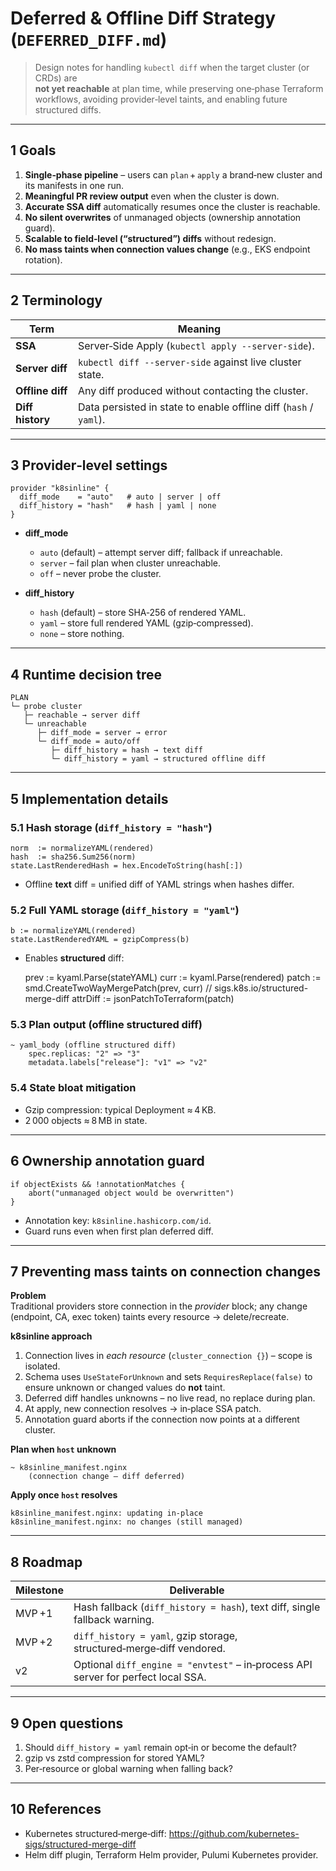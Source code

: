# Deferred & Offline Diff Strategy (`DEFERRED_DIFF.md`)

> Design notes for handling `kubectl diff` when the target cluster (or CRDs) are  
> **not yet reachable** at plan time, while preserving one‑phase Terraform  
> workflows, avoiding provider‑level taints, and enabling future structured diffs.

---

## 1 Goals

1. **Single‑phase pipeline** – users can `plan` + `apply` a brand‑new cluster and its manifests in one run.  
2. **Meaningful PR review output** even when the cluster is down.  
3. **Accurate SSA diff** automatically resumes once the cluster is reachable.  
4. **No silent overwrites** of unmanaged objects (ownership annotation guard).  
5. **Scalable to field‑level (“structured”) diffs** without redesign.  
6. **No mass taints when connection values change** (e.g., EKS endpoint rotation).

---

## 2 Terminology

| Term             | Meaning                                                        |
|------------------|----------------------------------------------------------------|
| **SSA**          | Server‑Side Apply (`kubectl apply --server-side`).             |
| **Server diff**  | `kubectl diff --server-side` against live cluster state.       |
| **Offline diff** | Any diff produced without contacting the cluster.              |
| **Diff history** | Data persisted in state to enable offline diff (`hash` / `yaml`). |

---

## 3 Provider‑level settings

    provider "k8sinline" {
      diff_mode    = "auto"   # auto | server | off
      diff_history = "hash"   # hash | yaml | none
    }

* **diff_mode**  
  * `auto` (default) – attempt server diff; fallback if unreachable.  
  * `server` – fail plan when cluster unreachable.  
  * `off` – never probe the cluster.  

* **diff_history**  
  * `hash` (default) – store SHA‑256 of rendered YAML.  
  * `yaml` – store full rendered YAML (gzip‑compressed).  
  * `none` – store nothing.

---

## 4 Runtime decision tree

    PLAN
    └─ probe cluster
       ├─ reachable → server diff
       └─ unreachable
          ├─ diff_mode = server → error
          └─ diff_mode = auto/off
             ├─ diff_history = hash → text diff
             └─ diff_history = yaml → structured offline diff

---

## 5 Implementation details

### 5.1 Hash storage (`diff_history = "hash"`)

    norm  := normalizeYAML(rendered)
    hash  := sha256.Sum256(norm)
    state.LastRenderedHash = hex.EncodeToString(hash[:])

* Offline **text** diff = unified diff of YAML strings when hashes differ.

### 5.2 Full YAML storage (`diff_history = "yaml"`)

    b := normalizeYAML(rendered)
    state.LastRenderedYAML = gzipCompress(b)

* Enables **structured** diff:

    prev  := kyaml.Parse(stateYAML)
    curr  := kyaml.Parse(rendered)
    patch := smd.CreateTwoWayMergePatch(prev, curr)   // sigs.k8s.io/structured-merge-diff
    attrDiff := jsonPatchToTerraform(patch)

### 5.3 Plan output (offline structured diff)

    ~ yaml_body (offline structured diff)
        spec.replicas: "2" => "3"
        metadata.labels["release"]: "v1" => "v2"

### 5.4 State bloat mitigation

* Gzip compression: typical Deployment ≈ 4 KB.  
* 2 000 objects ≈ 8 MB in state.

---

## 6 Ownership annotation guard

    if objectExists && !annotationMatches {
        abort("unmanaged object would be overwritten")
    }

* Annotation key: `k8sinline.hashicorp.com/id`.  
* Guard runs even when first plan deferred diff.

---

## 7 Preventing mass taints on connection changes

**Problem**  
Traditional providers store connection in the *provider* block; any change (endpoint, CA, exec token) taints every resource → delete/recreate.

**k8sinline approach**

1. Connection lives in *each resource* (`cluster_connection {}`) – scope is isolated.  
2. Schema uses `UseStateForUnknown` and sets `RequiresReplace(false)` to ensure unknown or changed values do **not** taint.  
3. Deferred diff handles unknowns – no live read, no replace during plan.  
4. At apply, new connection resolves → in‑place SSA patch.  
5. Annotation guard aborts if the connection now points at a different cluster.

**Plan when `host` unknown**

    ~ k8sinline_manifest.nginx
        (connection change – diff deferred)

**Apply once `host` resolves**

    k8sinline_manifest.nginx: updating in‑place  
    k8sinline_manifest.nginx: no changes (still managed)

---

## 8 Roadmap

| Milestone | Deliverable                                                                       |
|-----------|-----------------------------------------------------------------------------------|
| MVP +1    | Hash fallback (`diff_history = hash`), text diff, single fallback warning.        |
| MVP +2    | `diff_history = yaml`, gzip storage, structured‑merge‑diff vendored.              |
| v2        | Optional `diff_engine = "envtest"` – in‑process API server for perfect local SSA. |

---

## 9 Open questions

1. Should `diff_history = yaml` remain opt‑in or become the default?  
2. gzip vs zstd compression for stored YAML?  
3. Per‑resource or global warning when falling back?

---

## 10 References

* Kubernetes structured‑merge‑diff: https://github.com/kubernetes-sigs/structured-merge-diff  
* Helm diff plugin, Terraform Helm provider, Pulumi Kubernetes provider.



